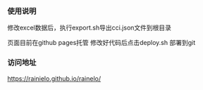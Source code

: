 ### 使用说明

修改excel数据后，执行export.sh导出cci.json文件到根目录

页面目前在github pages托管 修改好代码后点击deploy.sh 部署到git



### 访问地址

https://rainielo.github.io/rainelo/
